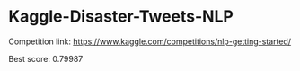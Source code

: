 # Kaggle-Disaster-Tweets-NLP

Competition link: https://www.kaggle.com/competitions/nlp-getting-started/

Best score: 0.79987

